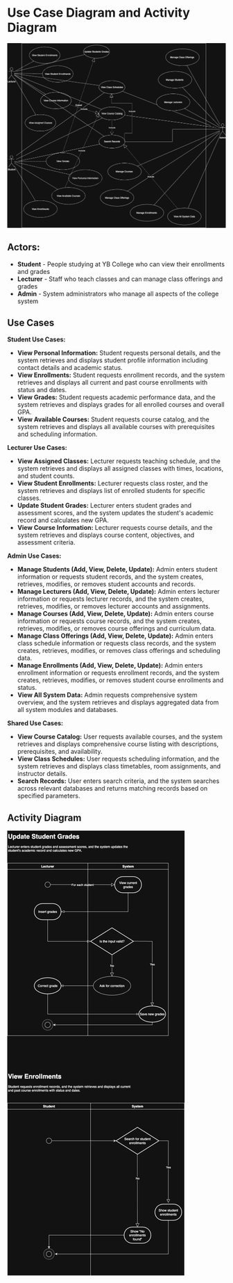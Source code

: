 # Use Case Diagram and Activity Diagram 

![Yoobee Students Use Case Diagram](/assets/UML_use_case.png)

## Actors: 
  - **Student** - People studying at YB College who can view their enrollments and grades
  - **Lecturer** - Staff who teach classes and can manage class offerings and grades
  - **Admin** - System administrators who manage all aspects of the college system

## Use Cases 

**Student Use Cases:**
- **View Personal Information:** Student requests personal details, and the system retrieves and displays student profile information including contact details and academic status.
- **View Enrollments:** Student requests enrollment records, and the system retrieves and displays all current and past course enrollments with status and dates.
- **View Grades:** Student requests academic performance data, and the system retrieves and displays grades for all enrolled courses and overall GPA.
- **View Available Courses:** Student requests course catalog, and the system retrieves and displays all available courses with prerequisites and scheduling information.

**Lecturer Use Cases:**
- **View Assigned Classes:** Lecturer requests teaching schedule, and the system retrieves and displays all assigned classes with times, locations, and student counts.
- **View Student Enrollments:** Lecturer requests class roster, and the system retrieves and displays list of enrolled students for specific classes.
- **Update Student Grades:** Lecturer enters student grades and assessment scores, and the system updates the student's academic record and calculates new GPA.
- **View Course Information:** Lecturer requests course details, and the system retrieves and displays course content, objectives, and assessment criteria.

**Admin Use Cases:**
- **Manage Students (Add, View, Delete, Update):** Admin enters student information or requests student records, and the system creates, retrieves, modifies, or removes student accounts and records.
- **Manage Lecturers (Add, View, Delete, Update):** Admin enters lecturer information or requests lecturer records, and the system creates, retrieves, modifies, or removes lecturer accounts and assignments.
- **Manage Courses (Add, View, Delete, Update):** Admin enters course information or requests course records, and the system creates, retrieves, modifies, or removes course offerings and curriculum data.
- **Manage Class Offerings (Add, View, Delete, Update):** Admin enters class schedule information or requests class records, and the system creates, retrieves, modifies, or removes class offerings and scheduling data.
- **Manage Enrollments (Add, View, Delete, Update):** Admin enters enrollment information or requests enrollment records, and the system creates, retrieves, modifies, or removes student course enrollments and status.
- **View All System Data:** Admin requests comprehensive system overview, and the system retrieves and displays aggregated data from all system modules and databases.

**Shared Use Cases:**
- **View Course Catalog:** User requests available courses, and the system retrieves and displays comprehensive course listing with descriptions, prerequisites, and availability.
- **View Class Schedules:** User requests scheduling information, and the system retrieves and displays class timetables, room assignments, and instructor details.
- **Search Records:** User enters search criteria, and the system searches across relevant databases and returns matching records based on specified parameters.

## Activity Diagram 

![Activity Diagram](/assets/activity_diagram.png)

